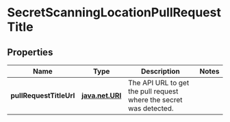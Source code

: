 
# SecretScanningLocationPullRequestTitle

## Properties
Name | Type | Description | Notes
------------ | ------------- | ------------- | -------------
**pullRequestTitleUrl** | [**java.net.URI**](java.net.URI.md) | The API URL to get the pull request where the secret was detected. | 



